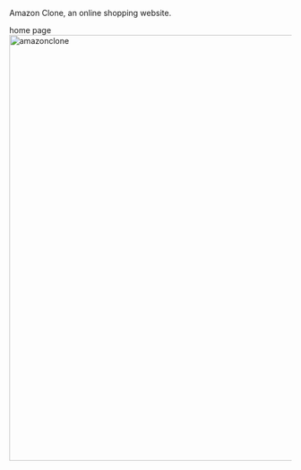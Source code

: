 Amazon Clone, an online shopping website.

home page
<img width="761" alt="amazonclone" src="https://user-images.githubusercontent.com/65098066/204066170-60277d5c-67d2-43b7-b933-ebb82717132c.png">


